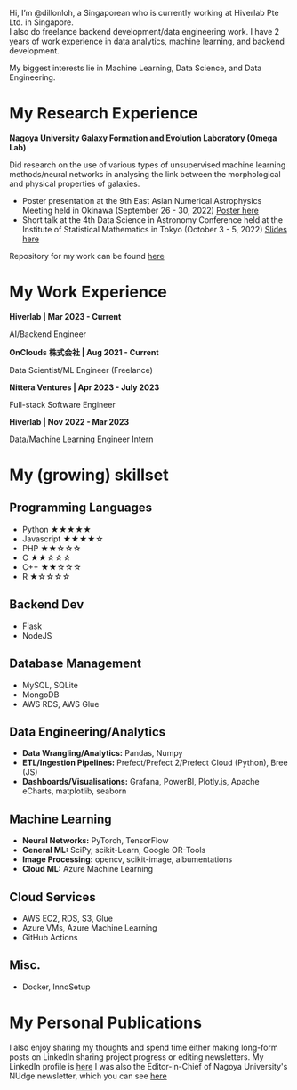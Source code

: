 Hi, I’m @dillonloh, a Singaporean who is currently working at Hiverlab Pte Ltd. in Singapore.  
I also do freelance backend development/data engineering work.
I have 2 years of work experience in data analytics, machine learning, and backend development.

My biggest interests lie in Machine Learning, Data Science, and Data Engineering.

# My Research Experience

**Nagoya University Galaxy Formation and Evolution Laboratory (Omega Lab)**

Did research on the use of various types of unsupervised machine learning methods/neural networks in analysing the link between the morphological and physical properties of galaxies.

- Poster presentation at the 9th East Asian Numerical Astrophysics Meeting held in Okinawa (September 26 - 30, 2022) [Poster here](https://drive.google.com/file/d/1p8KgDVcbgbj3gPB_b58x4WM6ZLkN1kal/view?usp=sharing)
- Short talk at the 4th Data Science in Astronomy Conference held at the Institute of Statistical Mathematics in Tokyo (October 3 - 5, 2022) [Slides here](https://docs.google.com/presentation/d/1eCxuSCMEshO7sUaviOSEWU8hxl2yHAMQ/edit?usp=sharing&ouid=106418298605170918085&rtpof=true&sd=true)

Repository for my work can be found [here](https://github.com/dillonloh/galaxy-pca) 

# My Work Experience

**Hiverlab | Mar 2023 - Current**

AI/Backend Engineer

**OnClouds 株式会社 | Aug 2021 - Current**

Data Scientist/ML Engineer (Freelance)

**Nittera Ventures | Apr 2023 - July 2023**

Full-stack Software Engineer

**Hiverlab | Nov 2022 - Mar 2023**

Data/Machine Learning Engineer Intern

# My (growing) skillset

## Programming Languages
- Python  ★★★★★	
- Javascript ★★★★☆
- PHP ★★☆☆☆ 
- C ★★☆☆☆
- C++ ★★☆☆☆
- R ★☆☆☆☆

## Backend Dev
- Flask
- NodeJS

## Database Management
- MySQL, SQLite
- MongoDB
- AWS RDS, AWS Glue

## Data Engineering/Analytics
- **Data Wrangling/Analytics:** Pandas, Numpy
- **ETL/Ingestion Pipelines:** Prefect/Prefect 2/Prefect Cloud (Python), Bree (JS)
- **Dashboards/Visualisations:** Grafana, PowerBI, Plotly.js, Apache eCharts, matplotlib, seaborn

## Machine Learning
- **Neural Networks:** PyTorch, TensorFlow
- **General ML:** SciPy, scikit-Learn, Google OR-Tools
- **Image Processing:** opencv, scikit-image, albumentations
- **Cloud ML:** Azure Machine Learning

## Cloud Services
- AWS EC2, RDS, S3, Glue
- Azure VMs, Azure Machine Learning
- GitHub Actions

## Misc.
- Docker, InnoSetup

# My Personal Publications
I also enjoy sharing my thoughts and spend time either making long-form posts on LinkedIn sharing project progress or editing newsletters.
My LinkedIn profile is [here](https://www.linkedin.com/in/dillonloh/)
I was also the Editor-in-Chief of Nagoya University's NUdge newsletter, which you can see [here](https://github.com/dillonloh/my-publications/tree/main/nudge-newsletter)


<!---
dillonloh/dillonloh is a ✨ special ✨ repository because its `README.md` (this file) appears on your GitHub profile.
You can click the Preview link to take a look at your changes.
--->

